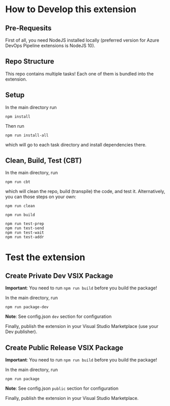 # How to Develop this extension

## Pre-Requesits
First of all, you need NodeJS installed locally (preferred version for Azure DevOps Pipeline extensions is NodeJS 10).

## Repo Structure

This repo contains multiple tasks! Each one of them is bundled into the extension.

## Setup

In the main directory run
```
npm install
```

Then run
```
npm run install-all
```

which will go to each task directory and install dependencies there.

## Clean, Build, Test (CBT)

In the main directory, run
```
npm run cbt
```
which will clean the repo, build (transpile) the code, and test it. Alternatively, you can those steps on your own:

```
npm run clean

npm run build

npm run test-prep
npm run test-send
npm run test-wait
npm run test-addr
```

# Test the extension

## Create Private Dev VSIX Package

**Important**: You need to run `npm run build` before you build the package!

In the main directory, run
```
npm run package-dev
```
**Note**: See config.json `dev` section for configuration

Finally, publish the extension in your Visual Studio Marketplace (use your Dev publisher).

## Create Public Release VSIX Package

**Important**: You need to run `npm run build` before you build the package!

In the main directory, run
```
npm run package
```
**Note**: See config.json `public` section for configuration

Finally, publish the extension in your Visual Studio Marketplace.

